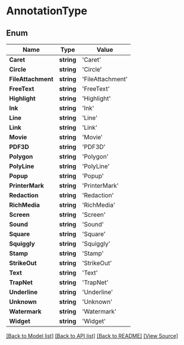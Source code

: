 # AnnotationType


## Enum
Name | Type | Value
------------ | ------------- | -------------
**Caret** | **string** | 'Caret'
**Circle** | **string** | 'Circle'
**FileAttachment** | **string** | 'FileAttachment'
**FreeText** | **string** | 'FreeText'
**Highlight** | **string** | 'Highlight'
**Ink** | **string** | 'Ink'
**Line** | **string** | 'Line'
**Link** | **string** | 'Link'
**Movie** | **string** | 'Movie'
**PDF3D** | **string** | 'PDF3D'
**Polygon** | **string** | 'Polygon'
**PolyLine** | **string** | 'PolyLine'
**Popup** | **string** | 'Popup'
**PrinterMark** | **string** | 'PrinterMark'
**Redaction** | **string** | 'Redaction'
**RichMedia** | **string** | 'RichMedia'
**Screen** | **string** | 'Screen'
**Sound** | **string** | 'Sound'
**Square** | **string** | 'Square'
**Squiggly** | **string** | 'Squiggly'
**Stamp** | **string** | 'Stamp'
**StrikeOut** | **string** | 'StrikeOut'
**Text** | **string** | 'Text'
**TrapNet** | **string** | 'TrapNet'
**Underline** | **string** | 'Underline'
**Unknown** | **string** | 'Unknown'
**Watermark** | **string** | 'Watermark'
**Widget** | **string** | 'Widget'
[[Back to Model list]](../README.md#documentation-for-models) [[Back to API list]](../README.md#documentation-for-api-endpoints) [[Back to README]](../README.md) [[View Source]](../src/models/annotationType.ts)

